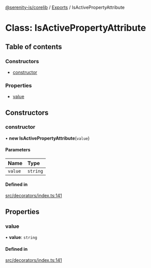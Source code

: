 [@serenity-is/corelib](../README.md) / [Exports](../modules.md) / IsActivePropertyAttribute

# Class: IsActivePropertyAttribute

## Table of contents

### Constructors

- [constructor](IsActivePropertyAttribute.md#constructor)

### Properties

- [value](IsActivePropertyAttribute.md#value)

## Constructors

### constructor

• **new IsActivePropertyAttribute**(`value`)

#### Parameters

| Name | Type |
| :------ | :------ |
| `value` | `string` |

#### Defined in

[src/decorators/index.ts:141](https://github.com/serenity-is/serenity/blob/master/packages/corelib/src/decorators/index.ts#L141)

## Properties

### value

• **value**: `string`

#### Defined in

[src/decorators/index.ts:141](https://github.com/serenity-is/serenity/blob/master/packages/corelib/src/decorators/index.ts#L141)
